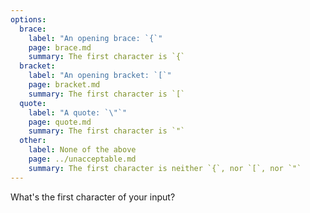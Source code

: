 ```yaml
---
options:
  brace:
    label: "An opening brace: `{`"
    page: brace.md
    summary: The first character is `{`
  bracket:
    label: "An opening bracket: `[`"
    page: bracket.md
    summary: The first character is `[`
  quote:
    label: "A quote: `\"`"
    page: quote.md
    summary: The first character is `"`
  other:
    label: None of the above
    page: ../unacceptable.md
    summary: The first character is neither `{`, nor `[`, nor `"`
---
```


What's the first character of your input?